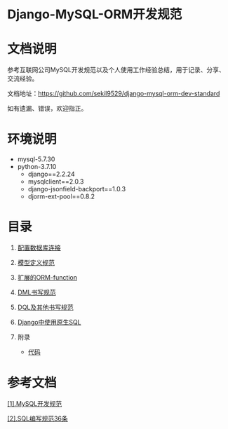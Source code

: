# Django-MySQL-ORM开发规范

# 文档说明

参考互联网公司MySQL开发规范以及个人使用工作经验总结，用于记录、分享、交流经验。

文档地址：https://github.com/sekil9529/django-mysql-orm-dev-standard

如有遗漏、错误，欢迎指正。

# 环境说明

- mysql-5.7.30
- python-3.7.10
  - django==2.2.24
  - mysqlclient==2.0.3
  - django-jsonfield-backport==1.0.3
  - djorm-ext-pool==0.8.2

# 目录

1. [配置数据库连接](https://github.com/sekil9529/django-mysql-orm-dev-standard/blob/master/1.%E9%85%8D%E7%BD%AE%E6%95%B0%E6%8D%AE%E5%BA%93%E8%BF%9E%E6%8E%A5.md)

2. [模型定义规范](https://github.com/sekil9529/django-mysql-orm-dev-standard/blob/master/2.%E6%A8%A1%E5%9E%8B%E5%AE%9A%E4%B9%89%E8%A7%84%E8%8C%83.md)

3. [扩展的ORM-function](https://github.com/sekil9529/django-mysql-orm-dev-standard/blob/master/3.%E6%89%A9%E5%B1%95%E7%9A%84ORM-function.md)

4. [DML书写规范](https://github.com/sekil9529/django-mysql-orm-dev-standard/blob/master/4.DML%E4%B9%A6%E5%86%99%E8%A7%84%E8%8C%83.md)

5. [DQL及其他书写规范](https://github.com/sekil9529/django-mysql-orm-dev-standard/blob/master/5.DQL%E5%8F%8A%E5%85%B6%E4%BB%96%E4%B9%A6%E5%86%99%E8%A7%84%E8%8C%83.md)

6. [Django中使用原生SQL](https://github.com/sekil9529/django-mysql-orm-dev-standard/blob/master/6.Django%E4%B8%AD%E4%BD%BF%E7%94%A8%E5%8E%9F%E7%94%9FSQL.md)

7. 附录

    - [代码](https://github.com/sekil9529/django-mysql-orm-dev-standard/tree/master/libs)

# 参考文档

[[1].MySQL开发规范](https://github.com/sekil9529/sql-dev-standard/blob/master/MySQL%E5%BC%80%E5%8F%91%E8%A7%84%E8%8C%83.md)

[[2].SQL编写规范36条](https://github.com/zhishutech/mysql-sql-standard/blob/master/sql/sql_write_note.md)



